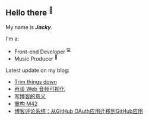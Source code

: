## Hello there <sup>👋</sup>  

My name is **_Jacky_**.  

I'm a:  

- Front-end Developer <sup>💻</sup>   
- Music Producer <sup>🎵</sup>      

Latest update on my blog:
  
- [Trim things down](https://jw1.dev/trim-things-down) 
- [再谈 Web 音频可视化](https://jw1.dev/2024/05/29/audio-visualization-in-js) 
- [写博客的意义](https://jw1.dev/2024/04/11/meaning-of-blog) 
- [重构 M42](https://jw1.dev/2024/04/03/remaking-m42) 
- [博客评论系统：从GitHub OAuth应用迁移到GitHub应用](https://jw1.dev/2024/01/18/migrating-oauth-app-to-github-app) 
